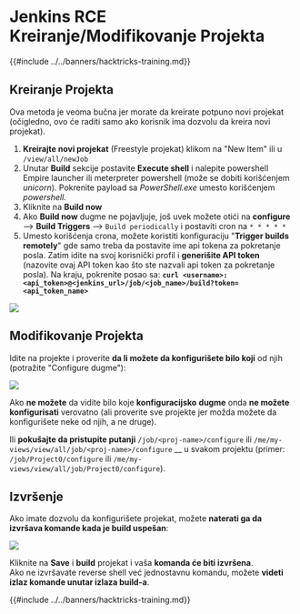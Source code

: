 # Jenkins RCE Kreiranje/Modifikovanje Projekta

{{#include ../../banners/hacktricks-training.md}}

## Kreiranje Projekta

Ova metoda je veoma bučna jer morate da kreirate potpuno novi projekat (očigledno, ovo će raditi samo ako korisnik ima dozvolu da kreira novi projekat).

1. **Kreirajte novi projekat** (Freestyle projekat) klikom na "New Item" ili u `/view/all/newJob`
2. Unutar **Build** sekcije postavite **Execute shell** i nalepite powershell Empire launcher ili meterpreter powershell (može se dobiti korišćenjem _unicorn_). Pokrenite payload sa _PowerShell.exe_ umesto korišćenjem _powershell._
3. Kliknite na **Build now**
1. Ako **Build now** dugme ne pojavljuje, još uvek možete otići na **configure** --> **Build Triggers** --> `Build periodically` i postaviti cron na `* * * * *`
2. Umesto korišćenja crona, možete koristiti konfiguraciju "**Trigger builds remotely**" gde samo treba da postavite ime api tokena za pokretanje posla. Zatim idite na svoj korisnički profil i **generišite API token** (nazovite ovaj API token kao što ste nazvali api token za pokretanje posla). Na kraju, pokrenite posao sa: **`curl <username>:<api_token>@<jenkins_url>/job/<job_name>/build?token=<api_token_name>`**

![](<../../images/image (165).png>)

## Modifikovanje Projekta

Idite na projekte i proverite **da li možete da konfigurišete bilo koji** od njih (potražite "Configure dugme"):

![](<../../images/image (265).png>)

Ako **ne možete** da vidite bilo koje **konfiguracijsko** **dugme** onda **ne možete** **konfigurisati** verovatno (ali proverite sve projekte jer možda možete da konfigurišete neke od njih, a ne druge).

Ili **pokušajte da pristupite putanji** `/job/<proj-name>/configure` ili `/me/my-views/view/all/job/<proj-name>/configure` \_\_ u svakom projektu (primer: `/job/Project0/configure` ili `/me/my-views/view/all/job/Project0/configure`).

## Izvršenje

Ako imate dozvolu da konfigurišete projekat, možete **naterati ga da izvršava komande kada je build uspešan**:

![](<../../images/image (98).png>)

Kliknite na **Save** i **build** projekat i vaša **komanda će biti izvršena**.\
Ako ne izvršavate reverse shell već jednostavnu komandu, možete **videti izlaz komande unutar izlaza build-a**.

{{#include ../../banners/hacktricks-training.md}}
